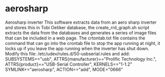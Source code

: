 # aerosharp
Aerosharp inverter 
This software extracts data from an aero sharp inverter and stores this in Tobi Oetiker database, the create_rrd_graph.sh script extracts the data from the databases and generates a series of image files that can be included in a web page.
The crtontab.txt file contains the command that can go into the crontab file to stop the app running at night, it locks up if you leave the app running when the inverter has shut down.
Modify this file: /etc/udev/rules.d/50-usbserial.rules
and add:
SUBSYSTEMS=="usb", ATTRS{manufacturer}=="Prolific Technology Inc.", ATTRS{product}=="USB-Serial Controller", KERNELS=="1-1.2" SYMLINK+="aerosharp", ACTION=="add", MODE="0666"


